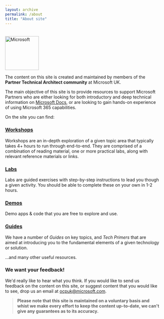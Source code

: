 ```yaml
---
layout: archive
permalink: /about
title: "About site"
---
```

<style>
.microsoft-logo {
	margin-top: 20px;
	max-width: none;
	width: 110px;
}
</style>

<a aria-label="Microsoft" href="https://www.microsoft.com">
                        <img class="microsoft-logo" alt="Microsoft" src="https://assets.onestore.ms/cdnfiles/external/uhf/long/9a49a7e9d8e881327e81b9eb43dabc01de70a9bb/images/microsoft-gray.png"/></a>

The content on this site is created and maintained by members of the **Partner Technical Architect community** at Microsoft UK.

The main objective of this site is to provide resources to support Microsoft Partners who are either looking for both introductory and deep technical information on [Microsoft Docs](https://docs.microsoft.com), or are looking to gain hands-on experience of using Microsoft 365 capabilities. 

On the site you can find:

### [Workshops](../_landingpages/workshops-landing.md)
Workshops are an in-depth exploration of a given topic area that typically takes 4+ hours to run through end-to-end. They are comprised of a combination of reading material, one or more practical labs, along with relevant reference materials or links.

### [Labs](../_landingpages/labs-landing.md)
Labs are guided exercises with step-by-step instructions to lead you though a given activity. You should be able to complete these on your own in 1-2 hours.

### [Demos](../_landingpages/demos-landing.md)
Demo apps & code that you are free to explore and use.

### [Guides](../_landingpages/guides-landing.md)
We have a number of *Guides* on key topics, and *Tech Primers* that are aimed at introducing you to the fundamental elements of a given technology or solution.

...and many other useful resources.

### We want your feedback!

We'd really like to hear what you think. If you would like to send us feedback on the content on this site, or suggest content that you would like to see, drop us an email at <a href='mailto://#?subject=Feedback'>ocpuk@microsoft.com</a>.

>**Please note that this site is maintained on a voluntary basis and whist we make every effort to keep the content up-to-date, we can't give any guarantees as to its accuracy.**

